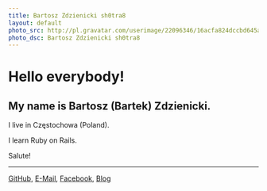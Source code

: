 ```yaml
---
title: Bartosz Zdzienicki sh0tra8  
layout: default
photo_src: http://pl.gravatar.com/userimage/22096346/16acfa824dccbd645a2c5f6db7ddae84.jpg?r=PG
photo_dsc: Bartosz Zdzienicki sh0tra8
---
```


# Hello everybody!

## My name is Bartosz (Bartek) Zdzienicki.

I live in Częstochowa (Poland).

I learn Ruby on Rails.

Salute!

<hr>

[GitHub](http://github.com/sh0tra8),
[E-Mail](mailto:sh0tr8@gmail.com),
[Facebook](http://facebook.com/k4b3ru),
[Blog](http://k4b3ru.wordpress.com)